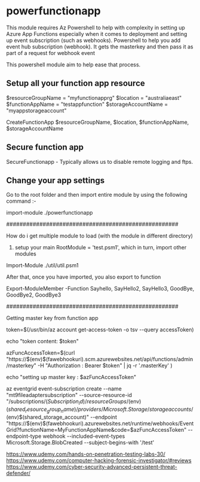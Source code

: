 # powerfunctionapp

This module requires Az Powershell to help with complexity in setting up Azure App Functions especially when it comes to deployment and setting up event subscription (such as webhooks). Powershell to help you add event hub subscription (webhook). It gets the masterkey and then pass it as part of a request for webhook event

This powershell module aim to help ease that process. 

## Setup all your function app resource

$resourceGroupName = "myfunctionapprg" 
$location = "australiaeast"
$functionAppName = "testappfunction" 
$storageAccountName = "myappstorageaccount"

CreateFunctionApp $resourceGroupName, $location, $functionAppName, $storageAccountName

## Secure function app 

SecureFunctionapp - Typically allows us to disable remote logging and ftps. 

## Change your app settings 

Go to the root folder and then import entire module by using the following command :- 

import-module ./powerfunctionapp

####################################################


How do i get multiple module to load (with the module in different directory)

1. setup your main RootModule = 'test.psm1', which in turn, import other modules 

Import-Module ./util/util.psm1

After that, once you have imported, you also export to function 

Export-ModuleMember -Function Sayhello, SayHello2, SayHello3, GoodBye, GoodBye2, GoodBye3

####################################################


Getting master key from function app 

token=$(/usr/bin/az account get-access-token -o tsv --query accessToken)

echo "token content: $token"

azFuncAccessToken=$(curl "https://$(env)$(fawebhookuri).scm.azurewebsites.net/api/functions/admin/masterkey" -H "Authorization : Bearer $token"  | jq -r  '.masterKey' )


echo "setting up master key : $azFuncAccessToken"


az eventgrid event-subscription create --name "mt9fileadaptersubscription" --source-resource-id "/subscriptions/$(Subscription_id)/resourceGroups/$(env)$(shared_resource_group_name)/providers/Microsoft.Storage/storageaccounts/$(env)$(shared_storage_account)" --endpoint  "https://$(env)$(fawebhookuri).azurewebsites.net/runtime/webhooks/EventGrid?functionName=MyFunctionAppName&code=$azFuncAccessToken" --endpoint-type webhook  --included-event-types Microsoft.Storage.BlobCreated  --subject-begins-with '/test'




https://www.udemy.com/hands-on-penetration-testing-labs-30/
https://www.udemy.com/computer-hacking-forensic-investigator/#reviews
https://www.udemy.com/cyber-security-advanced-persistent-threat-defender/




